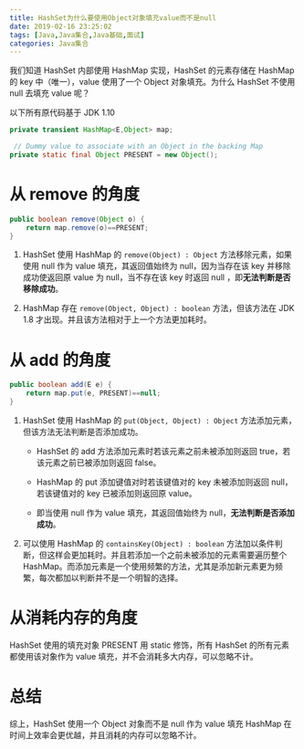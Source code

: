 ```yaml
---
title: HashSet为什么要使用Object对象填充value而不是null
date: 2019-02-16 23:25:02
tags: [Java,Java集合,Java基础,面试]
categories: Java集合
---
```


我们知道 HashSet 内部使用 HashMap 实现，HashSet 的元素存储在 HashMap 的 key 中（唯一），value 使用了一个 Object 对象填充。为什么 HashSet 不使用 null 去填充 value 呢？

以下所有原代码基于 JDK 1.10

```java
private transient HashMap<E,Object> map;

 // Dummy value to associate with an Object in the backing Map
private static final Object PRESENT = new Object();
```

# 从 remove 的角度

```java
public boolean remove(Object o) {
    return map.remove(o)==PRESENT;
}
```

1. HashSet 使用 HashMap 的 `remove(Object) : Object` 方法移除元素，如果使用 null 作为 value 填充，其返回值始终为 null，因为当存在该 key 并移除成功使返回原 value 为 null，当不存在该 key 时返回 null ，即**无法判断是否移除成功**。

2. HashMap 存在 `remove(Object, Object) : boolean` 方法，但该方法在 JDK 1.8 才出现。并且该方法相对于上一个方法更加耗时。

# 从 add 的角度

```java
public boolean add(E e) {
    return map.put(e, PRESENT)==null;
}
```

1. HashSet 使用 HashMap 的 `put(Object, Object) : Object` 方法添加元素，但该方法无法判断是否添加成功。

	- HashSet 的 add 方法添加元素时若该元素之前未被添加则返回 true，若该元素之前已被添加则返回 false。

	- HashMap 的 put 添加键值对时若该键值对的 key 未被添加则返回 null，若该键值对的 key 已被添加则返回原 value。

	- 即当使用 null 作为 value 填充，其返回值始终为 null，**无法判断是否添加成功**。

2. 可以使用 HashMap 的 `containsKey(Object) : boolean`	方法加以条件判断，但这样会更加耗时。并且若添加一个之前未被添加的元素需要遍历整个 HashMap。而添加元素是一个使用频繁的方法，尤其是添加新元素更为频繁，每次都加以判断并不是一个明智的选择。

# 从消耗内存的角度

HashSet 使用的填充对象 PRESENT 用 static 修饰，所有 HashSet 的所有元素都使用该对象作为 value 填充，并不会消耗多大内存，可以忽略不计。

# 总结

综上，HashSet 使用一个 Object 对象而不是 null 作为 value 填充 HashMap 在时间上效率会更优越，并且消耗的内存可以忽略不计。